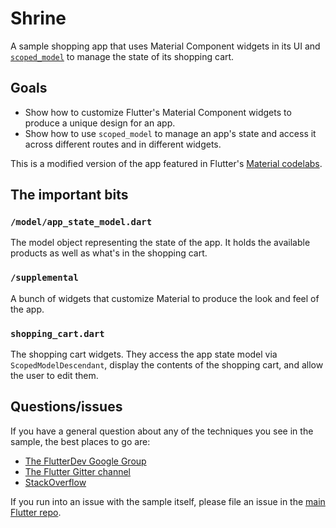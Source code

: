 # Shrine

A sample shopping app that uses Material Component widgets in its UI and
[`scoped_model`](https://pub.dartlang.org/packages/scoped_model) to
manage the state of its shopping cart.

## Goals

* Show how to customize Flutter's Material Component widgets to produce
  a unique design for an app.
* Show how to use `scoped_model` to manage an app's state and access it
  across different routes and in different widgets.

This is a modified version of the app featured in Flutter's
[Material codelabs](https://codelabs.developers.google.com/?cat=Flutter).

## The important bits

### `/model/app_state_model.dart`

The model object representing the state of the app. It holds the
available products as well as what's in the shopping cart.

### `/supplemental`

A bunch of widgets that customize Material to produce the look and feel
of the app.

### `shopping_cart.dart`

The shopping cart widgets. They access the app state model via
`ScopedModelDescendant`, display the contents of the shopping cart, and
allow the user to edit them.

## Questions/issues

If you have a general question about any of the techniques you see in
the sample, the best places to go are:

* [The FlutterDev Google Group](https://groups.google.com/forum/#!forum/flutter-dev)
* [The Flutter Gitter channel](https://gitter.im/flutter/flutter)
* [StackOverflow](https://stackoverflow.com/questions/tagged/flutter)

If you run into an issue with the sample itself, please file an issue
in the [main Flutter repo](https://github.com/flutter/flutter/issues).
